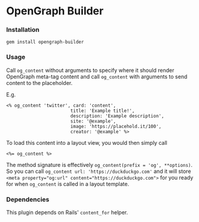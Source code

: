 # OpenGraph Builder

### Installation
```
gem install opengraph-builder
```

### Usage
Call `og_content` without arguments to specify where it should render
OpenGraph meta-tag content and call `og_content` with arguments to send
content to the placeholder.

E.g.
```
<% og_content 'twitter', card: 'content',
                        title: 'Example title!',
                        description: 'Example description',
                        site: '@example',
                        image: 'https://placehold.it/100',
                        creator: '@example' %>
```
To load this content into a layout view, you would then simply call
```
<%= og_content %>
```

The method signature is effectively `og_content(prefix = 'og', **options)`.
So you can call `og_content url: 'https://duckduckgo.com'` and it will store
`<meta property="og:url" content="https://duckduckgo.com">` for you ready
for when `og_content` is called in a layout template.

### Dependencies
This plugin depends on Rails' `content_for` helper.
